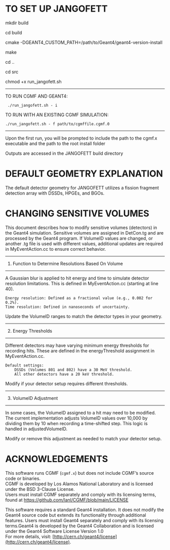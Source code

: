 
TO SET UP JANGOFETT
============================================================================================

mkdir build

cd build

cmake -DGEANT4_CUSTOM_PATH=/path/to/Geant4/geant4-version-install

make

cd ..

cd src

chmod +x run_jangofett.sh

--------------------------------------------------------------------------------------------
TO RUN CGMF AND GEANT4:

     ./run_jangofett.sh - i 

TO RUN WITH AN EXISTING CGMF SIMULATION:


    ./run_jangofett.sh - f path/to/cgmffile.cgmf.0

--------------------------------------------------------------------------------------------------

Upon the first run, you will be prompted to include the path to the cgmf.x executable and the path to the root install folder


Outputs are accessed in the JANGOFETT build directory


DEFAULT GEOMETRY EXPLANATION
============================================================================================

The default detector geometry for JANGOFETT utilizes a fission fragment detection array with DSSDs, HPGEs, and BGOs.  



CHANGING SENSITIVE VOLUMES
============================================================================================
This document describes how to modify sensitive volumes (detectors) in the Geant4 simulation. Sensitive volumes are assigned in DetCon.tg and are processed by the Geant4 program. If VolumeID values are changed, or another .tg file is used with different values, additional updates are required in MyEventAction.cc to ensure correct behavior.

--------------------------------------------------------------------------------------------
1. Function to Determine Resolutions Based On Volume
--------------------------------------------------------------------------------------------
A Gaussian blur is applied to hit energy and time to simulate detector resolution limitations. This is defined in MyEventAction.cc (starting at line 40).

    Energy resolution: Defined as a fractional value (e.g., 0.002 for 0.2%).
    Time resolution: Defined in nanoseconds of uncertainty.

Update the VolumeID ranges to match the detector types in your geometry.

--------------------------------------------------------------------------------------------
2. Energy Thresholds
--------------------------------------------------------------------------------------------
Different detectors may have varying minimum energy thresholds for recording hits. These are defined in the energyThreshold assignment in MyEventAction.cc. 

    Default settings:
        DSSDs (Volumes 801 and 802) have a 30 MeV threshold.
        All other detectors have a 20 keV threshold.

Modify if your detector setup requires different thresholds.


--------------------------------------------------------------------------------------------
3. VolumeID Adjustment 
--------------------------------------------------------------------------------------------
In some cases, the VolumeID assigned to a hit may need to be modified. The current implementation adjusts VolumeID values over 10,000 by dividing them by 10 when recording a time-shifted step. This logic is handled in adjustedVolumeID.

Modify or remove this adjustment as needed to match your detector setup.

ACKNOWLEDGEMENTS
============================================================================================
This software runs CGMF (`cgmf.x`) but does not include CGMF’s source code or binaries.  
CGMF is developed by Los Alamos National Laboratory and is licensed under the BSD 3-Clause License.  
Users must install CGMF separately and comply with its licensing terms, found at
https://github.com/lanl/CGMF/blob/main/LICENSE

This software requires a standard Geant4 installation. It does not modify the Geant4 source code but extends its functionality through additional features. Users must install Geant4 separately and comply with its licensing terms.Geant4 is developed by the Geant4 Collaboration and is licensed under the Geant4 Software License Version 1.0  
For more details, visit: [http://cern.ch/geant4/license](http://cern.ch/geant4/license).

